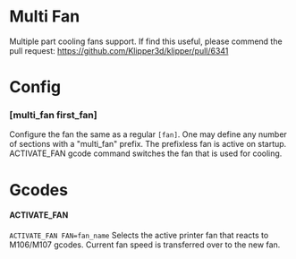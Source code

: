 # Multi Fan

Multiple part cooling fans support. If find this useful, please commend the pull request: https://github.com/Klipper3d/klipper/pull/6341

# Config

### [multi_fan first_fan]
Configure the fan the same as a regular `[fan]`.
One may define any number of sections with a "multi_fan" prefix.
The prefixless fan is active on startup.
ACTIVATE_FAN gcode command switches the fan that is used for cooling.

# Gcodes

#### ACTIVATE_FAN

`ACTIVATE_FAN FAN=fan_name` Selects the active printer fan that reacts to
M106/M107 gcodes. Current fan speed is transferred over to the new fan.

